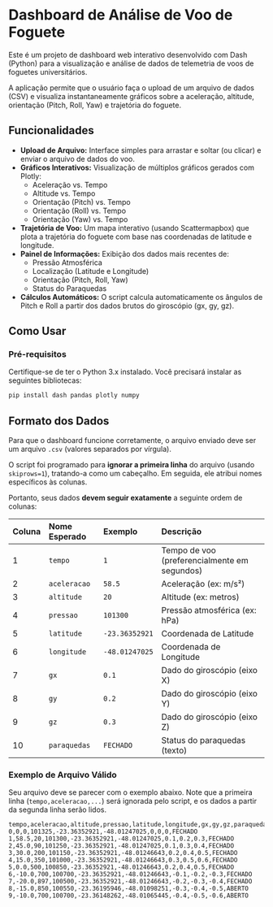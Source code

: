 # Dashboard de Análise de Voo de Foguete

Este é um projeto de dashboard web interativo desenvolvido com Dash (Python) para a visualização e análise de dados de telemetria de voos de foguetes universitários.

A aplicação permite que o usuário faça o upload de um arquivo de dados (CSV) e visualiza instantaneamente gráficos sobre a aceleração, altitude, orientação (Pitch, Roll, Yaw) e trajetória do foguete.

## Funcionalidades

* **Upload de Arquivo:** Interface simples para arrastar e soltar (ou clicar) e enviar o arquivo de dados do voo.
* **Gráficos Interativos:** Visualização de múltiplos gráficos gerados com Plotly:
    * Aceleração vs. Tempo
    * Altitude vs. Tempo
    * Orientação (Pitch) vs. Tempo
    * Orientação (Roll) vs. Tempo
    * Orientação (Yaw) vs. Tempo
* **Trajetória de Voo:** Um mapa interativo (usando Scattermapbox) que plota a trajetória do foguete com base nas coordenadas de latitude e longitude.
* **Painel de Informações:** Exibição dos dados mais recentes de:
    * Pressão Atmosférica
    * Localização (Latitude e Longitude)
    * Orientação (Pitch, Roll, Yaw)
    * Status do Paraquedas
* **Cálculos Automáticos:** O script calcula automaticamente os ângulos de Pitch e Roll a partir dos dados brutos do giroscópio (gx, gy, gz).

## Como Usar

### Pré-requisitos

Certifique-se de ter o Python 3.x instalado. Você precisará instalar as seguintes bibliotecas:

```bash
pip install dash pandas plotly numpy
```
## Formato dos Dados

Para que o dashboard funcione corretamente, o arquivo enviado deve ser um arquivo `.csv` (valores separados por vírgula).

O script foi programado para **ignorar a primeira linha** do arquivo (usando `skiprows=1`), tratando-a como um cabeçalho. Em seguida, ele atribui nomes específicos às colunas.

Portanto, seus dados **devem seguir exatamente** a seguinte ordem de colunas:

| Coluna | Nome Esperado | Exemplo | Descrição |
| :--- | :--- | :--- | :--- |
| 1 | `tempo` | `1` | Tempo de voo (preferencialmente em segundos) |
| 2 | `aceleracao` | `58.5` | Aceleração (ex: m/s²) |
| 3 | `altitude` | `20` | Altitude (ex: metros) |
| 4 | `pressao` | `101300` | Pressão atmosférica (ex: hPa) |
| 5 | `latitude` | `-23.36352921` | Coordenada de Latitude |
| 6 | `longitude` | `-48.01247025` | Coordenada de Longitude |
| 7 | `gx` | `0.1` | Dado do giroscópio (eixo X) |
| 8 | `gy` | `0.2` | Dado do giroscópio (eixo Y) |
| 9 | `gz` | `0.3` | Dado do giroscópio (eixo Z) |
| 10 | `paraquedas` | `FECHADO` | Status do paraquedas (texto) |

### Exemplo de Arquivo Válido

Seu arquivo deve se parecer com o exemplo abaixo. Note que a primeira linha (`tempo,aceleracao,...`) será ignorada pelo script, e os dados a partir da segunda linha serão lidos.
```csv
tempo,aceleracao,altitude,pressao,latitude,longitude,gx,gy,gz,paraquedas
0,0,0,101325,-23.36352921,-48.01247025,0,0,0,FECHADO
1,58.5,20,101300,-23.36352921,-48.01247025,0.1,0.2,0.3,FECHADO
2,45.0,90,101250,-23.36352921,-48.01247025,0.1,0.3,0.4,FECHADO
3,30.0,200,101150,-23.36352921,-48.01246643,0.2,0.4,0.5,FECHADO
4,15.0,350,101000,-23.36352921,-48.01246643,0.3,0.5,0.6,FECHADO
5,0.0,500,100850,-23.36352921,-48.01246643,0.2,0.4,0.5,FECHADO
6,-10.0,700,100700,-23.36352921,-48.01246643,-0.1,-0.2,-0.3,FECHADO
7,-20.0,897,100500,-23.36352921,-48.01246643,-0.2,-0.3,-0.4,FECHADO
8,-15.0,850,100550,-23.36195946,-48.01098251,-0.3,-0.4,-0.5,ABERTO
9,-10.0,700,100700,-23.36148262,-48.01065445,-0.4,-0.5,-0.6,ABERTO
